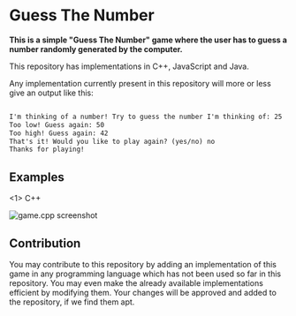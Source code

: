 
# Guess The Number

**This is a simple "Guess The Number" game where the user has to guess a number randomly generated by the computer.**

This repository has implementations in C++, JavaScript and Java.

Any implementation currently present in this repository will more or less give an output like this:

```markdown

I'm thinking of a number! Try to guess the number I'm thinking of: 25
Too low! Guess again: 50
Too high! Guess again: 42
That's it! Would you like to play again? (yes/no) no
Thanks for playing!

```

## Examples

<1> C++

![game.cpp screenshot](https://user-images.githubusercontent.com/50922445/60005526-52c8f400-968c-11e9-8725-8fbd0c3b332b.PNG "Screenshot of game.cpp")

## Contribution

You may contribute to this repository by adding an implementation of this game in any programming language which has not
been used so far in this repository. You may even make the already available implementations efficient by modifying them.
Your changes will be approved and added to the repository, if we find them apt.
